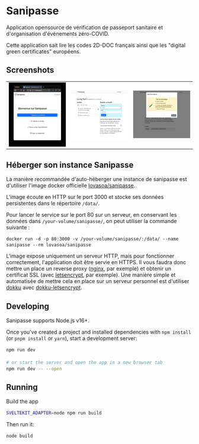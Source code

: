 # Sanipasse

Application opensource de vérification de passeport sanitaire et d'organisation d'événements zéro-COVID.

Cette application sait lire les codes 2D-DOC français ainsi que les "digital green certificates" européens.

## Screenshots

<table>
    <tr>
    <td><img src="./docs/screenshots/main.jpg" width="250" />
    <td><img src="./docs/screenshots/event.jpg" width="250" />
    <td><img src="./docs/screenshots/test.jpg" width="250" />
</table>

## Héberger son instance Sanipasse

La manière recommandée d'auto-héberger une instance de sanipasse est d'utiliser l'image docker officielle
[lovasoa/sanipasse](https://hub.docker.com/repository/docker/lovasoa/sanipasse).

L'image écoute en HTTP sur le port 3000 et stocke ses données persistentes dans le répertoire `/data/`.

Pour lancer le service sur le port 80 sur un serveur, en conservant les données dans `/your-volume/sanipasse/`,
on peut utiliser la commande suivante :

```
docker run -d -p 80:3000 -v /your-volume/sanipasse/:/data/ --name sanipasse --rm lovasoa/sanipasse
```

L'image expose uniquement un serveur HTTP, mais pour fonctionner correctement, l'application doit être servie en HTTPS.
Il vous faudra donc mettre un place un reverse proxy ([nginx](https://www.nginx.com/), par exemple)
et obtenir un certificat SSL (avec [letsencrypt](https://certbot.eff.org/lets-encrypt/sharedhost-nginx), par exemple).
Une manière simple et automatisée de mettre cela en place sur un serveur personnel est d'utiliser [dokku](https://dokku.com/)
avec [dokku-letsencrypt](https://github.com/dokku/dokku-letsencrypt#dokku-letsencrypt).

## Developing

Sanipasse supports Node.js v16+.

Once you've created a project and installed dependencies with `npm install` (or `pnpm install` or `yarn`), start a development server:

```bash
npm run dev

# or start the server and open the app in a new browser tab
npm run dev -- --open
```

## Running

Build the app

```bash
SVELTEKIT_ADAPTER=node npm run build
```

Then run it:

```bash
node build
```

